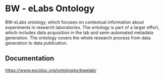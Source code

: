 # BW - eLabs Ontology

BW-eLabs ontology, which focuses on contextual information about experiments in research laboratories. The ontology is part of a larger effort, which includes data acquisition in the lab and semi-automated metadata generation. The ontology covers the whole research process from data generation to data publication.

## Documentation
https://www.escidoc.org/ontologies/bwelab/ 
